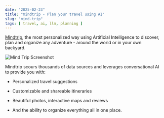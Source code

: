 ```yaml
---
date: "2025-02-23"
title: "mindtrip - Plan your travel using AI"
slug: "mind-trip"
tags: [ travel, ai, llm, planning ]
---
```




[Mindtrip][1], the most personalized way using Artificial Intelligence to discover, plan and organize any adventure - around the world or in your own backyard.

![Mind Trip Screenshot][2]

Mindtrip scours thousands of data sources and leverages conversational AI to provide you with:
* Personalized travel suggestions
* Customizable and shareable itineraries
* Beautiful photos, interactive maps and reviews
* And the ability to organize everything all in one place.



   [1]: https://mindtrip.ai/
   [2]: https://mindtrip.ai/cdn-cgi/image/w=750,format=webp,h=668,fit=cover/https://images.mindtrip.ai/web/Chat.jpg
